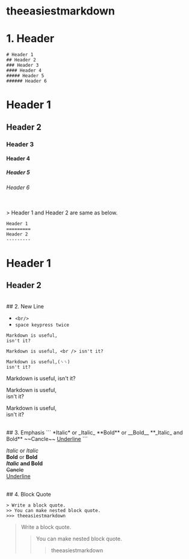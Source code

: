 # theeasiestmarkdown

# 1. Header
```
# Header 1
## Header 2
### Header 3
#### Header 4
##### Header 5
###### Header 6
```

# Header 1
## Header 2
### Header 3
#### Header 4
##### Header 5
###### Header 6

<br />
> Header 1 and Header 2 are same as below.  

```
Header 1
=========
Header 2
---------
```

Header 1
=========
Header 2
---------

<br />
## 2. New Line

- `<br/>`
- `space keypress twice`

```
Markdown is useful,
isn't it?
  
Markdown is useful, <br /> isn't it?

Markdown is useful,(␠␠)  
isn't it?
```

Markdown is useful,
isn't it?
  
Markdown is useful, <br /> isn't it?
  
Markdown is useful,  
isn't it?

<br />
## 3. Emphasis
```
*Italic* or _Italic_  
**Bold** or __Bold__
**_Italic_ and Bold**
~~Cancle~~
<u>Underline</u>
```

*Italic* or _Italic_  
**Bold** or __Bold__  
**_Italic_ and Bold**  
~~Cancle~~  
<u>Underline</u>  


<br />
## 4. Block Quote

```
> Write a block quote.
>> You can make nested block quote.
>>> theeasiestmarkdown
```

> Write a block quote.
>> You can make nested block quote.
>>> theeasiestmarkdown
 
<br />
